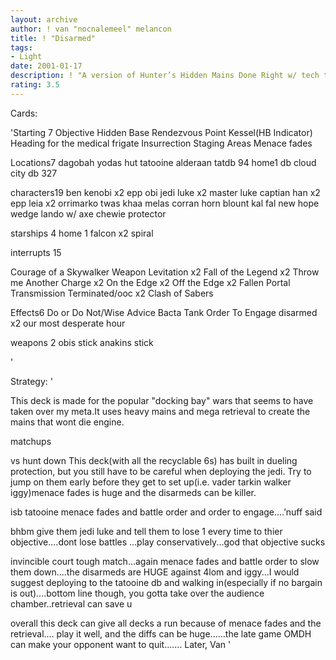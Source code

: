 ```yaml
---
layout: archive
author: ! van "nocnalemeel" melancon
title: ! "Disarmed"
tags:
- Light
date: 2001-01-17
description: ! "A version of Hunter’s Hidden Mains Done Right w/ tech to fit my play style."
rating: 3.5
---
```

Cards: 

'Starting 7
Objective Hidden Base
Rendezvous Point
Kessel(HB Indicator)
Heading for the medical frigate
Insurrection
Staging Areas
Menace fades

Locations7
dagobah
yodas hut
tatooine
alderaan
tatdb 94
home1 db
cloud city db 327

characters19
ben kenobi x2
epp obi
jedi luke x2
master luke
captian han x2
epp leia x2
orrimarko
twas khaa
melas
corran horn
blount
kal fal
new hope wedge
lando w/ axe
chewie protector

starships 4
home 1
falcon x2
spiral

interrupts 15

Courage of a Skywalker
Weapon Levitation x2
Fall of the Legend x2
Throw me Another Charge x2
On the Edge x2
Off the Edge x2
Fallen Portal
Transmission Terminated/ooc x2
Clash of Sabers

Effects6
Do or Do Not/Wise Advice
Bacta Tank
Order To Engage
disarmed x2
our most desperate hour

weapons 2
obis stick
anakins stick





'

Strategy: '

This deck is made for the popular "docking bay"
wars that seems to have taken over my meta.It uses heavy mains and mega retrieval to create the mains that wont die engine.

matchups


vs hunt down
This deck(with all the recyclable 6s) has built in dueling protection, but you still have to be careful when deploying the jedi. Try to jump on them early before they get to set up(i.e. vader tarkin walker iggy)menace fades is huge and the disarmeds can be killer.

isb tatooine
menace fades and battle order and order to engage....’nuff said

bhbm
give them jedi luke and tell them to lose 1 every time to thier objective....dont lose battles ...play conservatively...god that objective sucks

invincible court
tough match...again menace fades and battle order to slow them down....the disarmeds are HUGE against 4lom and iggy...I would suggest deploying to the tatooine db and walking in(especially if no bargain is out)....bottom line though, you gotta take over the audience chamber..retrieval can save u

overall this deck can give all decks a run because of menace fades and the retrieval....
play it well, and the diffs can be huge......the late game OMDH can make your opponent want to
quit.......
Later,
 Van '